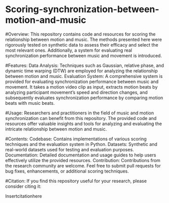 # Scoring-synchronization-between-motion-and-music
#Overview:
This repository contains code and resources for scoring the relationship between motion and music. The methods presented here were rigorously tested on synthetic data to assess their efficacy and select the most relevant ones. Additionally, a system for evaluating real synchronization performance between music and movement is introduced.

#Features:
Data Analysis: Techniques such as Gaussian, relative phase, and dynamic time warping (DTW) are employed for analyzing the relationship between motion and music.
Evaluation System: A comprehensive system is provided for evaluating synchronization performance between music and movement. It takes a motion video clip as input, extracts motion beats by analyzing participant movement’s speed and direction changes, and subsequently evaluates synchronization performance by comparing motion beats with music beats.

#Usage:
Researchers and practitioners in the field of music and motion synchronization can benefit from this repository. The provided code and resources offer valuable insights and tools for analyzing and evaluating the intricate relationship between motion and music.

#Contents:
Codebase: Contains implementations of various scoring techniques and the evaluation system in Python.
Datasets: Synthetic and real-world datasets used for testing and evaluation purposes.
Documentation: Detailed documentation and usage guides to help users effectively utilize the provided resources.
Contribution:
Contributions from the research community are welcome. Feel free to submit pull requests for bug fixes, enhancements, or additional scoring techniques.

#Citation:
If you find this repository useful for your research, please consider citing it:

Insertcitationhere
